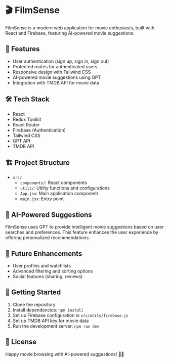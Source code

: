 # 🎬 FilmSense

FilmSense is a modern web application for movie enthusiasts, built with React and Firebase, featuring AI-powered movie suggestions.

## 🚀 Features

- User authentication (sign up, sign in, sign out)
- Protected routes for authenticated users
- Responsive design with Tailwind CSS
- AI-powered movie suggestions using GPT
- Integration with TMDB API for movie data

## 🛠️ Tech Stack

- React
- Redux Toolkit
- React Router
- Firebase (Authentication)
- Tailwind CSS
- GPT API
- TMDB API

## 🏗️ Project Structure

- `src/`
  - `components/`: React components
  - `utils/`: Utility functions and configurations
  - `App.jsx`: Main application component
  - `main.jsx`: Entry point

## 🤖 AI-Powered Suggestions

FilmSense uses GPT to provide intelligent movie suggestions based on user searches and preferences. This feature enhances the user experience by offering personalized recommendations.

## 🔮 Future Enhancements

- User profiles and watchlists
- Advanced filtering and sorting options
- Social features (sharing, reviews)

## 🚀 Getting Started

1. Clone the repository
2. Install dependencies: `npm install`
3. Set up Firebase configuration in `src/utils/firebase.js`
4. Set up TMDB API key for movie data
5. Run the development server: `npm run dev`

## 📝 License

Happy movie browsing with AI-powered suggestions! 🍿🤖
